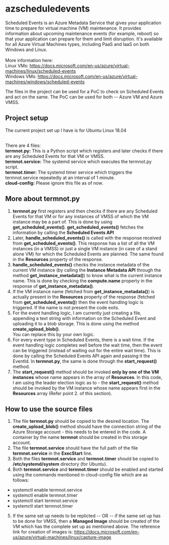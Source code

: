 # azscheduledevents
Scheduled Events is an Azure Metadata Service that gives your application time to prepare for virtual machine (VM) maintenance. It provides information about upcoming maintenance events (for example, reboot) so that your application can prepare for them and limit disruption. It's available for all Azure Virtual Machines types, including PaaS and IaaS on both Windows and Linux. <br /><br />
More information here: <br />
Linux VMs: https://docs.microsoft.com/en-us/azure/virtual-machines/linux/scheduled-events <br />
Windows VMs: https://docs.microsoft.com/en-us/azure/virtual-machines/windows/scheduled-events <br />

The files in the project can be used for a PoC to check on Scheduled Events and act on the same. The PoC can be used for both -- Azure VM and Azure VMSS.

## Project setup 
The current project set up I have is for Ubuntu Linux 18.04 <br> <br />

There are 4 files: <br />
**termnot.py:** This is a Python script which registers and later checks if there are any Scheduled Events for that VM or VMSS. <br /> 
**termnot.service:** The systemd service which executes the termnot.py script. <br />
**termnot.timer:** The systemd timer service which triggers the termnot.service repeatedly at an interval of 1 minute. <br />
**cloud-config:** Please ignore this file as of now. <br />

## More about termnot.py
1. **termnot.py** first registers and then checks if there are any Scheduled Events for that VM or for any instances of VMSS of which the VM instance may be a part of. This is done by using  **get_scheduled_events()**. **get_scheduled_events()** fetches the information by calling the **Scheduled Events API**<br />
2. Later, **handle_scheduled_events()** is called with the response received from **get_scheduled_events()**. This response has a list of all the VM instances (in a VMSS) or just a single VM instance (in case of a stand alone VM) for which the Scheduled Events are planned. The same found in the **Resources** property of the response. <br />
3. **handle_scheduled_events()** checks the instance metadata of the current VM instance (by calling the **Instance Metadata API** through the method **get_instance_metadata()**) to know what is the current instance name. This is done by checking the **compute.name** property in the response of **get_instance_metadata()**.
4. If the VM instance name (fetched from **get_instance_metadata()**) is actually present in the **Resources** property of the response (fetched from **get_scheduled_events()**) then the event handling logic is triggered. If the name is not present the code exits.
5. For the event handling logic, I am currently just creating a file, appending a text string with information on the Scheduled Event  and uploading it to a blob storage. This is done using the method **create_upload_blob()**. <br />
You can replace this by your own logic. <br />
6. For every event type in Scheduled Events, there is a wait time. If the event handling logic completes well before the wait time, then the event can be triggered (instead of waiting out for the entire wait time). This is done by calling the Scheduled Events API again and passing it the EventId. In **termnot.py**, the same is done through the **start_request()** method. <br />
7. The **start_request()** method should be invoked **only by one of the VM instances** whose name appears in the array of **Resources**. In this code, I am using the leader election logic as to - the **start_request()** method should be invoked by the VM instance whose name appears first in the **Resources** array (Refer point 2. of this section). <br />

## How to use the source files
1. The file **termnot.py** should be copied to the desired location. The **create_upload_blob()** method should have the connection string of the Azure Storage account - this needs to be entered in the code. A container by the name **termnot** should be created in this storage account. <br />
2. The file **termnot.service** should have the full path of the file **termnot.service** in the **ExecStart** line. <br />
3. Both the files **termnot.service** and **termnot.timer** should be copied to **/etc/systemd/system** directory (for Ubuntu). <br />
4. Both **termnot.service** and **termnot.timer** should be enabled and started using the commands mentioned in cloud-config file which are as follows: <br />
 - systemctl enable termnot.service <br />
 - systemctl enable termnot.timer <br />
 - systemctl start termnot.service <br />
 - systemctl start termnot.timer <br />
 5. If the same set up needs to be replicted -- OR -- if the same set up has to be done for VMSS, then a **Managed Image** should be created of the VM which has the complete set up as mentioned above. The reference link for creation of images is: https://docs.microsoft.com/en-us/azure/virtual-machines/linux/capture-image 
